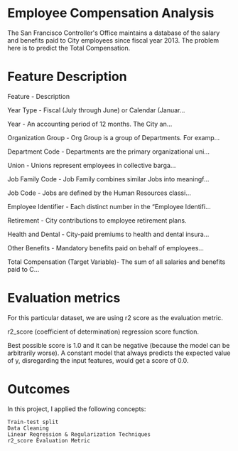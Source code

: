 # Employee Compensation Analysis

The San Francisco Controller's Office maintains a database of the salary and benefits paid to City employees since fiscal year 2013.
The problem here is to predict the Total Compensation.

# Feature Description

Feature -	Description

Year Type -	Fiscal (July through June) or Calendar (Januar...

Year -	An accounting period of 12 months. The City an...

Organization Group -	Org Group is a group of Departments. For examp...

Department Code -	Departments are the primary organizational uni...

Union -	Unions represent employees in collective barga...

Job Family Code -	Job Family combines similar Jobs into meaningf...

Job Code -	Jobs are defined by the Human Resources classi...

Employee Identifier -	Each distinct number in the “Employee Identifi...

Retirement -	City contributions to employee retirement plans.

Health and Dental -	City-paid premiums to health and dental insura...

Other Benefits -	Mandatory benefits paid on behalf of employees...

Total Compensation (Target Variable)-	The sum of all salaries and benefits paid to C...

# Evaluation metrics

For this particular dataset, we are using r2 score as the evaluation metric.

r2_score (coefficient of determination) regression score function.

Best possible score is 1.0 and it can be negative (because the model can be arbitrarily worse).
A constant model that always predicts the expected value of y, disregarding the input features, would get a score of 0.0.

# Outcomes

In this project, I applied the following concepts:

    Train-test split
    Data Cleaning
    Linear Regression & Regularization Techniques
    r2_score Evaluation Metric

